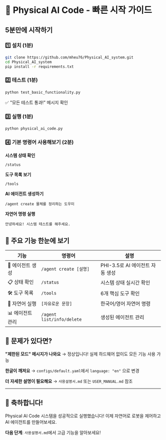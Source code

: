 # 🚀 Physical AI Code - 빠른 시작 가이드

## 5분만에 시작하기

### 1️⃣ 설치 (1분)
```bash
git clone https://github.com/mheu76/Physical_AI_system.git
cd Physical_AI_system
pip install -r requirements.txt
```

### 2️⃣ 테스트 (1분)
```bash
python test_basic_functionality.py
```
✅ "모든 테스트 통과!" 메시지 확인

### 3️⃣ 실행 (1분)
```bash
python physical_ai_code.py
```

### 4️⃣ 기본 명령어 사용해보기 (2분)

**시스템 상태 확인**
```
/status
```

**도구 목록 보기**
```
/tools
```

**AI 에이전트 생성하기**
```
/agent create 물체를 정리하는 도우미
```

**자연어 명령 실행**
```
안녕하세요! 시스템 테스트를 해주세요.
```

## 🎯 주요 기능 한눈에 보기

| 기능 | 명령어 | 설명 |
|------|--------|------|
| 🤖 에이전트 생성 | `/agent create [설명]` | PHI-3.5로 AI 에이전트 자동 생성 |
| 📋 상태 확인 | `/status` | 시스템 상태 실시간 확인 |
| 🛠️ 도구 목록 | `/tools` | 6개 핵심 도구 확인 |
| 💬 자연어 실행 | `[자유로운 문장]` | 한국어/영어 자연어 명령 |
| 📊 에이전트 관리 | `/agent list/info/delete` | 생성된 에이전트 관리 |

## 🔧 문제가 있다면?

**"제한된 모드" 메시지가 나와요**
→ 정상입니다! 실제 하드웨어 없이도 모든 기능 사용 가능

**한글이 깨져요**
→ `configs/default.yaml`에서 `language: "en"` 으로 변경

**더 자세한 설명이 필요해요**
→ `사용설명서.md` 또는 `USER_MANUAL.md` 참조

---

## 🎉 축하합니다!

Physical AI Code 시스템을 성공적으로 실행했습니다!
이제 자연어로 로봇을 제어하고 AI 에이전트를 만들어보세요.

**다음 단계**: `사용설명서.md`에서 고급 기능을 알아보세요!
